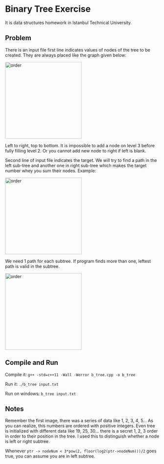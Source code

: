 # Binary Tree Exercise
It is data structures homework in Istanbul Technical University.

## Problem
There is an input file first line indicates values of nodes of the tree to be created. They are always placed like the graph given below:

<div style="width:100%">
<div style="margin:auto"><img src="https://raw.githubusercontent.com/urtuba/cpp_binary_tree/master/img/img1.PNG" alt="order" height="250px"></div>
</div>

Left to right, top to bottom. It is impossible to add a node on level 3 before fully filling level 2. Or you cannot add new node to right if left is blank.

Second line of input file indicates the target. We will try to find a path in the left sub-tree and another one in right sub-tree which makes the target number whey you sum their nodes. Example:

<div style="width:100%">
<div style="margin:auto"><img src="https://raw.githubusercontent.com/urtuba/cpp_binary_tree/master/img/img2.PNG" alt="order" height="250px"></div>
</div>

We need 1 path for each subtree. If program finds more than one, leftest path is valid in the subtree.

<div style="width:100%">
<div style="margin:auto"><img src="https://raw.githubusercontent.com/urtuba/cpp_binary_tree/master/img/img3.PNG" alt="order" height="250px"></div>
</div>

## Compile and Run

Compile it: ``g++ -std=c++11 -Wall -Werror b_tree.cpp -o b_tree ``

Run it: ``./b_tree input.txt``

Run on windows: ``b_tree input.txt``

## Notes

Remember the first image, there was a series of data like 1, 2, 3, 4, 5... As you can realize, this numbers are ordered with positive integers. Even tree is initialized with different data like 19, 25, 30... there is a secret 1, 2, 3 order in order to their position in the tree. I used this to distinguish whether a node is left or right subtree.

Whenever ``ptr -> nodeNum < 3*pow(2, floor(log2(ptr->nodeNum)))/2`` goes true, you can assume you are in left subtree.
